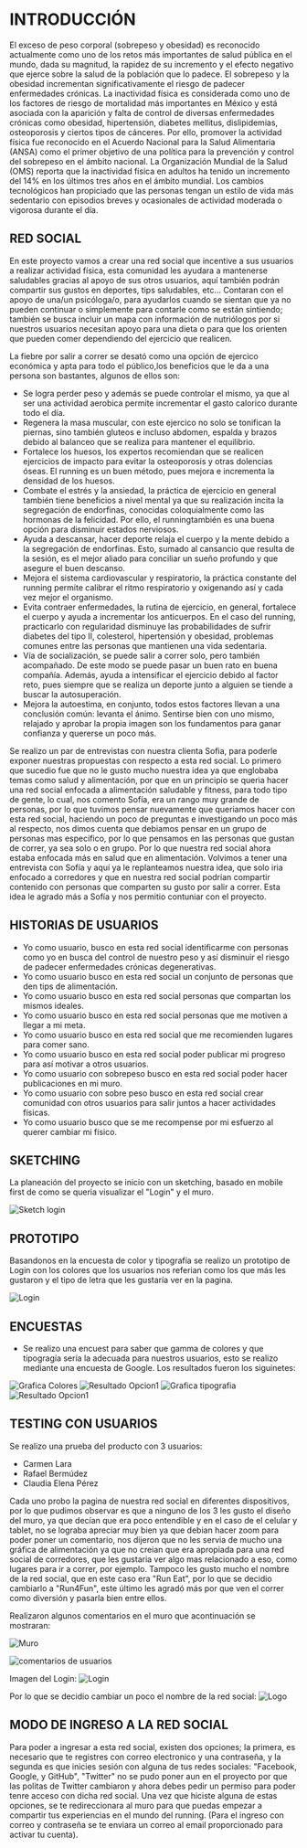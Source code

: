 # INTRODUCCIÓN

El exceso de peso corporal (sobrepeso y obesidad) es reconocido actualmente como uno de los retos más importantes de salud pública en el mundo, dada su magnitud, la rapidez de su incremento y el efecto negativo que ejerce sobre la salud de la población que lo padece. El sobrepeso y la obesidad incrementan significativamente el riesgo de padecer enfermedades crónicas.
La inactividad física es considerada como uno de los factores de riesgo de mortalidad más importantes en México y está asociada con la aparición y falta de control de diversas enfermedades crónicas como obesidad, hipertensión, diabetes mellitus, dislipidemias, osteoporosis y ciertos tipos de cánceres. Por ello, promover la actividad física fue reconocido en el Acuerdo Nacional para la Salud Alimentaria (ANSA) como el primer objetivo de una política para la prevención y control del sobrepeso en el ámbito nacional. La Organización Mundial de la Salud (OMS) reporta que la inactividad física en adultos ha tenido un incremento del 14% en los últimos tres años en el ámbito mundial. Los cambios tecnológicos han propiciado que las personas tengan un estilo de vida más sedentario con episodios breves y ocasionales de actividad moderada o vigorosa durante el día.

## RED SOCIAL

En este proyecto vamos a crear una red social que incentive a sus usuarios a realizar actividad física, esta comunidad les ayudara a mantenerse saludables gracias al apoyo de sus otros usuarios, aquí también podrán compartir sus gustos en deportes, tips saludables, etc…
Contaran con el apoyo de una/un psicóloga/o, para ayudarlos cuando se sientan que ya no pueden continuar o simplemente para contarle como se están sintiendo; también se busca incluir un mapa con información de nutriólogos por si nuestros usuarios necesitan apoyo para una dieta o para que los orienten que pueden  comer dependiendo del ejercicio que realicen.

La fiebre por salir a correr se desató como una opción de ejercico económica y apta para todo el público,los beneficios que le da a una persona son bastantes, algunos de ellos son:

* Se logra perder peso y además se puede controlar el mismo, ya que al ser una actividad aerobica permite incrementar el gasto calorico durante todo el día.
* Regenera la masa muscular, con este ejercico no solo se tonifican la piernas, sino también gluteos e incluso abdomen, espalda y brazos debido al balanceo que se realiza para mantener el equilibrio.
* Fortalece los huesos, los expertos recomiendan que se realicen ejercicios de impacto para evitar la osteoporosis y otras dolencias óseas. El running es un buen método, pues mejora e incrementa la densidad de los huesos.
* Combate el estrés y la ansiedad, la práctica de ejercicio en general también tiene beneficios a nivel mental ya que su realización incita la segregación de endorfinas, conocidas coloquialmente como las hormonas de la felicidad. Por ello, el runningtambién es una buena opción para disminuir estados nerviosos.
* Ayuda a descansar, hacer deporte relaja el cuerpo y la mente debido a la segregación de endorfinas. Esto, sumado al cansancio que resulta de la sesión, es el mejor aliado para conciliar un sueño profundo y que asegure el buen descanso.
* Mejora el sistema cardiovascular y respiratorio, la práctica constante del running permite calibrar el ritmo respiratorio y oxigenando así y cada vez mejor el organismo.  
* Evita contraer enfermedades, la rutina de ejercicio, en general, fortalece el cuerpo y ayuda a incrementar los anticuerpos. En el caso del running, practicarlo con regularidad disminuye las probabilidades de sufrir diabetes del tipo II, colesterol, hipertensión y obesidad, problemas comunes entre las personas que mantienen una vida sedentaria.
* Vía de socialización, se puede salir a correr solo, pero también acompañado. De este modo se puede pasar un buen rato en buena compañía. Además, ayuda a intensificar el ejercicio debido al factor reto, pues siempre que se realiza un deporte junto a alguien se tiende a buscar la autosuperación.
* Mejora la autoestima, en conjunto, todos estos factores llevan a una conclusión común: levanta el ánimo. Sentirse bien con uno mismo, relajado y aprobar la propia imagen son los fundamentos para ganar confianza y quererse un poco más.

Se realizo un par de entrevistas con nuestra clienta Sofia, para poderle exponer nuestras propuestas con respecto a esta red social.
Lo primero que sucedio fue que no le gusto mucho nuestra idea ya que englobaba temas como salud y alimentación, por que en un principio se queria hacer una red social enfocada a alimentación saludable y fitness, para todo tipo de gente, lo cual, nos comento Sofía, era un rango muy grande de personas, por lo que tuvimos pensar nuevamente que queriamos hacer con esta red social, haciendo un poco de preguntas e investigando un poco más al respecto, nos dimos cuenta que debiamos pensar en un grupo de personas mas especifico, por lo que pensamos en las personas que gustan de correr, ya sea solo o en grupo.
Por lo que nuestra red social ahora estaba enfocada más en salud que en alimentación.
Volvimos a tener una entrevista con Sofía y aquí ya le replanteamos nuestra idea, que solo iria enfocado a corredores y que en nuestra red social podrían compartir contenido con personas que comparten su gusto por salir a correr. Esta idea le agrado más a Sofía y nos permitio contuniar con el proyecto.

## HISTORIAS DE USUARIOS

* Yo como usuario, busco en esta red social identificarme con personas como yo en busca del control de nuestro peso y así disminuir el riesgo de padecer enfermedades crónicas degenerativas.
* Yo como usuario busco en esta red social un conjunto de personas que den tips de alimentación.
* Yo como usuario busco en esta red social personas que compartan los mismos ideales.
* Yo como usuario busco en esta red social personas que me motiven a llegar a mi meta.
* Yo como usuario busco en esta red social que me recomienden lugares para comer sano.
* Yo como usuario busco en esta red social poder publicar mi progreso para así motivar a otros usuarios.
* Yo como usuario con sobrepeso busco en esta red social poder hacer publicaciones en mi muro.
* Yo como usuario con sobre peso busco en esta red social crear comunidad con otros usuarios para salir juntos a hacer actividades físicas.
* Yo como usuario busco que se me recompense por mi esfuerzo al querer cambiar mi físico.

## SKETCHING

La planeación del proyecto se inicio con un sketching, basado en mobile first de como se queria visualizar el "Login" y el muro.

![Sketch login](imagenesux/img_20180801_000235.jpg)

## PROTOTIPO
Basandonos en la encuesta de color y tipografía se realizo un prototipo de Login con los colores que los usuarios nos referian como los que más les gustaron y el tipo de letra que les gustaría ver en la pagina.

![Login](imagenesux/login.png)

## ENCUESTAS

* Se realizo una encuest para saber que gamma de colores  y que tipogragía sería la adecuada para nuestros usuarios, esto se realizo mediante una encuesta de Google. Los resultados fueron los siguinetes:

![Grafica Colores](imagenesux/grafica_color.jpg)
![Resultado Opcion1](imagenesux/opcion1.jpg)
![Grafica tipografia](imagenesux/tipografía_respuestas.jpg)
![Resultado Opcion1](imagenesux/opcion8.jpg)

## TESTING CON USUARIOS

Se realizo una prueba del producto con 3 usuarios:

* Carmen Lara
* Rafael Bermúdez
* Claudia Elena Pérez

Cada uno probo la pagina de nuestra red social en diferentes dispositivos, por lo que pudimos observar es que a ninguno de los 3 les gusto el diseño del muro, ya que decían que era poco entendible y en el caso de el celular y tablet, no se lograba apreciar muy bien ya que debian hacer zoom para poder poner un comentario, nos dijeron que no les servia de mucho una gráfica de alimentación ya que no creian que era apropiada para una red social de corredores, que les gustaria ver algo mas relacionado a eso, como lugares para ir a correr, por ejemplo.
Tampoco les gusto mucho el nombre de la red social, que en este caso era "Run Eat", por lo que se decidio cambiarlo a "Run4Fun", este último les agradó más por que ven el correr como diversión y pasarla bien entre ellos.

Realizaron algunos comentarios en el muro que acontinuación se mostraran:

![Muro](img_20180731_184759.jpg)

![comentarios de usuarios](imagenesux/Screenshot_20180731-194550.png)

Imagen del Login:
![Login](imagenesux/Screenshot_20180801-005053.png)

Por lo que se decidio cambiar un poco el nombre de la red social:
![Logo](img_20180731_210717.jpg)

## MODO DE INGRESO A LA RED SOCIAL

Para poder a ingresar a esta red social, existen dos opciones; la primera, es necesario que te registres con correo electronico y una contraseña, y la segunda es que inicies sesión con alguna de tus redes sociales: "Facebook, Google, y GitHub", "Twitter" no se pudo poner aun en el proyecto por que las politas de Twitter cambiaron y ahora debes pedir un permiso para poder tenre acceso con dicha red social. Una vez que hiciste alguna de estas opciones, se te redireccionara al muro para que puedas empezar a compartir tus experiencias en el mundo del running. (Para el ingreso con correo y contraseña se te enviara un correo al email proporcionado para activar tu cuenta).